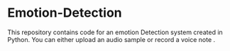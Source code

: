 # Emotion-Detection
This repository contains code for an emotion Detection system created in Python. You can either upload an audio sample or record a voice note .
